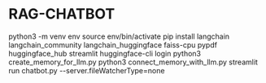# RAG-CHATBOT

python3 -m venv env
source env/bin/activate
pip install langchain langchain_community langchain_huggingface faiss-cpu pypdf huggingface_hub streamlit
huggingface-cli login
python3 create_memory_for_llm.py
python3 connect_memory_with_llm.py
streamlit run chatbot.py --server.fileWatcherType=none


